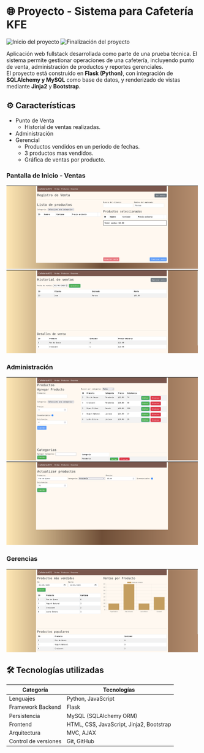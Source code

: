 # 🌐 Proyecto - Sistema para Cafetería KFE
![Inicio del proyecto](https://img.shields.io/badge/Inicio-Mayo%202025-blue)
![Finalización del proyecto](https://img.shields.io/badge/Finalizado-Junio%202025-green)

Aplicación web fullstack desarrollada como parte de una prueba técnica. El sistema permite gestionar operaciones de una cafetería, incluyendo punto de venta, administración de productos y reportes gerenciales.  
El proyecto está construido en **Flask (Python)**, con integración de **SQLAlchemy y MySQL** como base de datos, y renderizado de vistas mediante **Jinja2** y **Bootstrap**.

## ⚙️ Características  
- Punto de Venta
  - Historial de ventas realizadas.
- Administración
- Gerencial
  - Productos vendidos en un periodo de fechas.
  - 3 productos mas vendidos.
  - Gráfica de ventas por producto.
 
<div>
  <div>
    <h3>Pantalla de Inicio - Ventas</h3>
    <a href="./assets/registro_ventas" target="_blank">
      <img src="./assets/registro_ventas.png" alt="Pantalla de inicio" width="500"/>
    </a>
    <a href="./assets/historial_ventas" target="_blank">
      <img src="./assets/historial_ventas.png" alt="Pantalla de inicio" width="500"/>
    </a>
  </div>
    <div>
    <h3>Administración</h3>
    <a href="./assets/productos" target="_blank">
      <img src="./assets/productos.png" alt="Pantalla de inicio" width="500"/>
    </a>
    <a href="./assets/actualizar_productos" target="_blank">
      <img src="./assets/actualizar_productos.png" alt="Pantalla de inicio" width="500"/>
    </a>
  </div>
    <div>
    <h3>Gerencias</h3>
    <a href="./assets/gerencia" target="_blank">
      <img src="./assets/gerencia.png" alt="Pantalla de inicio" width="500"/>
    </a>
  </div>
</div>

## 🛠️ Tecnologías utilizadas
| Categoría          | Tecnologías            |
|---------------------|------------------------|
| Lenguajes           | Python, JavaScript     |
| Framework Backend   | Flask                  |
| Persistencia        | MySQL (SQLAlchemy ORM) |
| Frontend         | HTML, CSS, JavaScript, Jinja2, Bootstrap |
| Arquitectura        | MVC, AJAX              |
| Control de versiones| Git, GitHub            |
